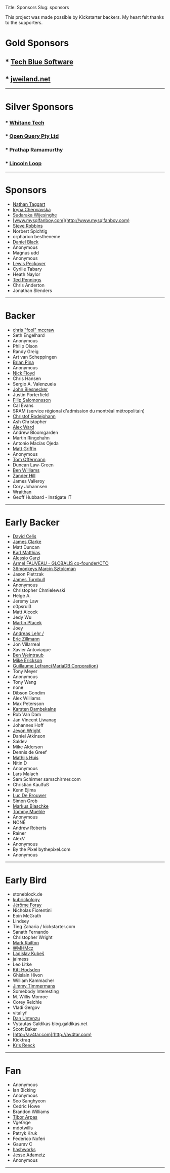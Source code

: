 Title: Sponsors
Slug: sponsors

This project was made possible by Kickstarter backers. My heart felt thanks to the supporters.

# Gold Sponsors

## * [Tech Blue Software](http://www.techbluesoftware.co.in/)
## * [jweiland.net](https://jweiland.net/)

------

# Silver Sponsors

### * [Whitane Tech](http://whitane.com)
### * [Open Query Pty Ltd](http://openquery.com.au)
### * Prathap Ramamurthy
### * [Lincoln Loop](https://lincolnloop.com)

------

# Sponsors

* [Nathan Taggart](https://twitter.com/ntaggart)
* [Iryna Cherniavska](https://www.linkedin.com/in/icherniavska)
* [Sudaraka Wijesinghe](http://sudaraka.org/)
* [www.mysqlfanboy.com](http://www.mysqlfanboy.com)
* [Steve Robbins](http://steverobbins.name)
* Norbert Spichtig
* orpharion bestheneme
* [Daniel Black](https://github.com/grooverdan)
* Anonymous
* Magnus udd
* Anonymous
* [Lewis Peckover](https://lew.io/)
* Cyrille Tabary
* Heath Naylor
* [Ted Pennings](http://ted.pennin.gs)
* Chris Anderton
* Jonathan Slenders

------

# Backer

* [chris "fool" mccraw](http://twitter.com/fool)
* Seth Engelhard
* Anonymous
* Philip Olson
* Randy Greig
* Art van Scheppingen
* [Brian Pina](https://github.com/bpina)
* Anonymous
* [Nick Floyd](http://archcoder.com)
* Chris Hansen
* Sergio A. Valenzuela
* [John Biesnecker](https://biesnecker.com)
* Justin Porterfield
* [Filip Salomonsson](https://twitter.com/filip)
* Cal Evans
* SRAM (service régional d'admission du montréal métropolitain)
* [Christof Rodejohann](http://www.rodejohann.de)
* Ash Christopher
* [Alex Ward](http://www.alextheward.com)
* Andrew Bloomgarden
* Martin Ringehahn
* Antonio Macías Ojeda
* [Matt Griffin](http://www.mattgriffin.com)
* Anonymous
* [Tom Offermann](http://www.offermann.us)
* Duncan Law-Green
* [Ben Williams](http://plasticboy.com/)
* [Zander Hill](http://blog.xargs.io)
* James Valleroy
* Cory Johannsen
* [Wraithan](http://wraithan.net)
* Geoff Hubbard - Instigate IT

------

# Early Backer

* [David Celis](http://davidcel.is/)
* [James Clarke](http://jrtc27.com/)
* Matt Duncan
* [Karl Matthias](http://relistan.com)
* [Alessio Garzi](https://plus.google.com/115434935361854639851)
* [Armel FAUVEAU - GLOBALIS co-founder/CTO](http://www.globalis-ms.com)
* [36monkeys Marcin Sztolcman](http://36monkeys.com)
* Jason Pietrzak
* [James Turnbull](http://www.kartar.net)
* Anonymous
* Christopher Chmielewski
* Helge A.
* Jeremy Law
* c0psrul3
* Matt Alcock
* Jedy Wu
* [Martin Ptacek](https://twitter.com/ptacekmartin)
* Joey
* [Andreas Lehr /](http://andreas-lehr.com)
* [Eric Zillmann](https://www.xing.com/profile/Eric_Zillmann)
* Jon Villarreal
* Xavier Antoviaque
* [Ben Weintraub](https://twitter.com/benweint)
* [Mike Erickson](http://www.codedungeon.org)
* [Guillaume Lefranc(MariaDB Corporation)](http://www.mariadb.com)
* Tony Meyer
* Anonymous
* Tony Wang
* none
* Dibson Gondim
* Alex Williams
* Max Petersson
* [Karsten Dambekalns](http://karsten.dambekalns.de/)
* Rob Van Dam
* Jan Vincent Liwanag
* Johannes Hoff
* [Jevon Wright](https://jevon.org)
* Daniel Atkinson
* Saldev
* Mike Alderson
* Dennis de Greef
* [Mathijs Huis](http://mathijshuis.nl)
* Nitin D
* Anonymous
* Lars Malach
* Sam Schirmer samschirmer.com
* Christian Kaulfuß
* Kenn Ejima
* [Luc De Brouwer](http://www.lucdebrouwer.nl/)
* Simon Grob
* [Markus Blaschke](http://twitter.com/MarkusBlaschke)
* [Tommy Muehle](https://tommy-muehle.de)
* Anonymous
* NONE
* Andrew Roberts
* Rainer
* AlexV
* Anonymous
* By the Pixel bythepixel.com
* Anonymous

------

# Early Bird

* stoneblock.de
* [kubrickology](http://www.kubrickolo.gy)
* [Jérôme Foray](https://foray-jero.me)
* Nicholas Fiorentini
* Eoin McGrath
* Lindsey
* Tieg Zaharia / kickstarter.com
* Sanath Fernando
* Christopher Wright
* [Mark Railton](http://markrailton.com)
* [@MHMcz](http://www.janmarkup.cz/)
* [Ladislav Kubeš](https://twitter.com/ladakubes)
* jaimess
* Leo Litke
* [Kitt Hodsden](http://ki.tt/)
* Ghislain Hivon
* William Kammacher
* [Jimmy Timmermans](http://www.novation.be)
* Somebody Interesting
* M. Willis Monroe
* Corey Reichle
* Vladi Gergov
* vitaliyf
* [Dan Untenzu](http://pixelbrackets.de)
* Vytautas Galdikas blog.galdikas.net
* Scott Baker
* [http://av4tar.com](http://av4tar.com)
* Kicktraq
* [Kris Reeck](mahngiel.com)

------

# Fan

* Anonymous
* Ian Bicking
* Anonymous
* Seo Sanghyeon
* Cedric Howe
* Brandon Williams
* [Tibor Arpas](http://tiny.cc/testmon)
* Vge0rge
* mdotwills
* Patryk Kruk
* Federico Noferi
* Gaurav C
* [hashworks](https://hashworks.net)
* [Jesse Adametz](https://github.com/jadametz)
* Anonymous

------


